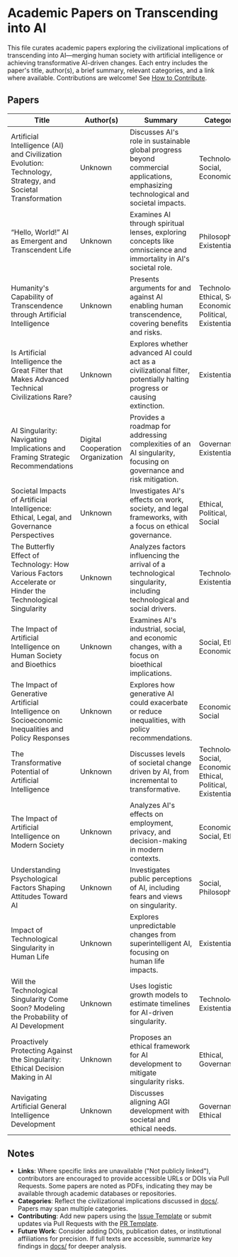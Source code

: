# Academic Papers on Transcending into AI

This file curates academic papers exploring the civilizational implications of transcending into AI—merging human society with artificial intelligence or achieving transformative AI-driven changes. Each entry includes the paper's title, author(s), a brief summary, relevant categories, and a link where available. Contributions are welcome! See [How to Contribute](../README.md#how-to-contribute).

## Papers

| Title | Author(s) | Summary | Categories | Link |
|-------|-----------|---------|------------|------|
| Artificial Intelligence (AI) and Civilization Evolution: Technology, Strategy, and Societal Transformation | Unknown | Discusses AI's role in sustainable global progress beyond commercial applications, emphasizing technological and societal impacts. | Technological, Social, Economic | [Not publicly linked] |
| “Hello, World!” AI as Emergent and Transcendent Life | Unknown | Examines AI through spiritual lenses, exploring concepts like omniscience and immortality in AI's societal role. | Philosophical, Existential | [Not publicly linked] |
| Humanity's Capability of Transcendence through Artificial Intelligence | Unknown | Presents arguments for and against AI enabling human transcendence, covering benefits and risks. | Technological, Ethical, Social, Economic, Political, Existential | [PDF] |
| Is Artificial Intelligence the Great Filter that Makes Advanced Technical Civilizations Rare? | Unknown | Explores whether advanced AI could act as a civilizational filter, potentially halting progress or causing extinction. | Existential | [PDF] |
| AI Singularity: Navigating Implications and Framing Strategic Recommendations | Digital Cooperation Organization | Provides a roadmap for addressing complexities of an AI singularity, focusing on governance and risk mitigation. | Governance, Existential | [PDF] |
| Societal Impacts of Artificial Intelligence: Ethical, Legal, and Governance Perspectives | Unknown | Investigates AI's effects on work, society, and legal frameworks, with a focus on ethical governance. | Ethical, Political, Social | [Not publicly linked] |
| The Butterfly Effect of Technology: How Various Factors Accelerate or Hinder the Technological Singularity | Unknown | Analyzes factors influencing the arrival of a technological singularity, including technological and social drivers. | Technological, Existential | [PDF] |
| The Impact of Artificial Intelligence on Human Society and Bioethics | Unknown | Examines AI's industrial, social, and economic changes, with a focus on bioethical implications. | Social, Ethical, Economic | [Not publicly linked] |
| The Impact of Generative Artificial Intelligence on Socioeconomic Inequalities and Policy Responses | Unknown | Explores how generative AI could exacerbate or reduce inequalities, with policy recommendations. | Economic, Social | [Not publicly linked] |
| The Transformative Potential of Artificial Intelligence | Unknown | Discusses levels of societal change driven by AI, from incremental to transformative. | Technological, Social, Economic, Ethical, Political, Existential | [Not publicly linked] |
| The Impact of Artificial Intelligence on Modern Society | Unknown | Analyzes AI's effects on employment, privacy, and decision-making in modern contexts. | Economic, Social, Ethical | [Not publicly linked] |
| Understanding Psychological Factors Shaping Attitudes Toward AI | Unknown | Investigates public perceptions of AI, including fears and views on singularity. | Social, Philosophical | [Not publicly linked] |
| Impact of Technological Singularity in Human Life | Unknown | Explores unpredictable changes from superintelligent AI, focusing on human life impacts. | Existential | [PDF] |
| Will the Technological Singularity Come Soon? Modeling the Probability of AI Development | Unknown | Uses logistic growth models to estimate timelines for AI-driven singularity. | Technological, Existential | [Not publicly linked] |
| Proactively Protecting Against the Singularity: Ethical Decision Making in AI | Unknown | Proposes an ethical framework for AI development to mitigate singularity risks. | Ethical, Governance | [PDF] |
| Navigating Artificial General Intelligence Development | Unknown | Discusses aligning AGI development with societal and ethical needs. | Governance, Ethical | [Not publicly linked] |

## Notes
- **Links**: Where specific links are unavailable ("Not publicly linked"), contributors are encouraged to provide accessible URLs or DOIs via Pull Requests. Some papers are noted as PDFs, indicating they may be available through academic databases or repositories.
- **Categories**: Reflect the civilizational implications discussed in [docs/](../docs/). Papers may span multiple categories.
- **Contributing**: Add new papers using the [Issue Template](../contrib/issue_template.md) or submit updates via Pull Requests with the [PR Template](../contrib/pr_template.md).
- **Future Work**: Consider adding DOIs, publication dates, or institutional affiliations for precision. If full texts are accessible, summarize key findings in [docs/](../docs/) for deeper analysis.